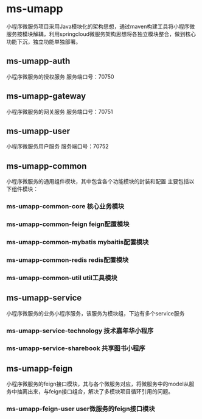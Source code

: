 # ms-umapp

小程序微服务项目采用Java模块化的架构思想，通过maven构建工具将小程序微服务按模块解耦，利用springcloud微服务架构思想将各独立模块整合，做到核心功能下沉，独立功能单独部署。

## ms-umapp-auth
小程序微服务的授权服务
服务端口号：70750

## ms-umapp-gateway
小程序微服务的网关服务
服务端口号：70751

## ms-umapp-user
小程序微服务用户服务
服务端口号：70752

## ms-umapp-common
小程序微服务的通用组件模块，其中包含各个功能模块的封装和配置
主要包括以下组件模块：
### ms-umapp-common-core 核心业务模块
### ms-umapp-common-feign feign配置模块
### ms-umapp-common-mybatis mybaitis配置模块
### ms-umapp-common-redis redis配置模块
### ms-umapp-common-util util工具模块

## ms-umapp-service
小程序微服务的业务小程序服务，该服务为模块组，下边有多个service服务
### ms-umapp-service-technology 技术嘉年华小程序
### ms-umapp-service-sharebook 共享图书小程序

## ms-umapp-feign
小程序微服务的feign接口模块，其与各个微服务对应，将微服务中的model从服务中抽离出来，与feign接口组合，解决了多模块项目循环引用的问题。
### ms-umapp-feign-user user微服务的feign接口模块
